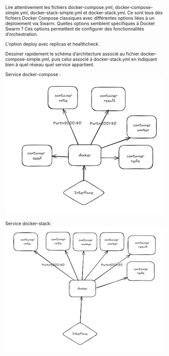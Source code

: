 Lire attentivement les fichiers docker-compose.yml, docker-compose-simple.yml, docker-stack-simple.yml et docker-stack.yml. Ce sont tous des fichiers Docker Compose classiques avec différentes options liées à un déploiement via Swarm.
Quelles options semblent spécifiques à Docker Swarm ? Ces options permettent de configurer des fonctionnalités d’orchestration.

L'option deploy avec replicas et healthcheck.


Dessiner rapidement le schéma d’architecture associé au fichier docker-compose-simple.yml, puis celui associé à docker-stack.yml en indiquant bien à quel réseau quel service appartient.

Service docker-compose :
![schema_compose.png](schema_compose.png)

Service docker-stack: 
![schema_docker_stack.png](schema_docker_stack.png)

